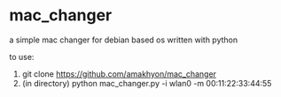 # mac_changer
a simple mac changer for debian based os written with python

to use:


1) git clone https://github.com/amakhyon/mac_changer
2) (in directory)  python mac_changer.py -i wlan0 -m 00:11:22:33:44:55
